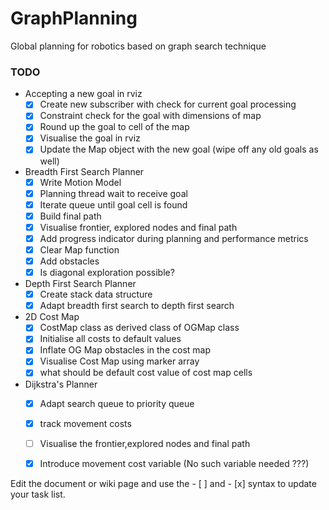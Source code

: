 # GraphPlanning
Global planning for robotics based on graph search technique

### TODO
+ Accepting a new goal in rviz
    - [x] Create new subscriber with check for current goal processing
    - [x] Constraint check for the goal with dimensions of map
    - [x] Round up the goal to cell of the map
    - [x] Visualise the goal in rviz
    - [x] Update the Map object with the new goal (wipe off any old goals as well)
+ Breadth First Search Planner
    - [X] Write Motion Model
    - [X] Planning thread wait to receive goal
    - [X] Iterate queue until goal cell is found
    - [X] Build final path
    - [X] Visualise frontier, explored nodes and final path
    - [X] Add progress indicator during planning and performance metrics
    - [X] Clear Map function
    - [X] Add obstacles
    - [X] Is diagonal exploration possible?
 + Depth First Search Planner
    - [X] Create stack data structure
    - [X] Adapt breadth first search to depth first search
 + 2D Cost Map
    - [X] CostMap class as derived class of OGMap class
    - [X] Initialise all costs to default values
    - [X] Inflate OG Map obstacles in the cost map
    - [X] Visualise Cost Map using marker array
    - [X] what should be default cost value of cost map cells
 + Dijkstra's Planner
    - [X] Adapt search queue to priority queue
    - [X] track movement costs
    - [ ] Visualise the frontier,explored nodes and final path
    - [X] Introduce movement cost variable (No such variable needed ???)
    
    

Edit the document or wiki page and use the - [ ] and - [x] syntax to update your task list.

